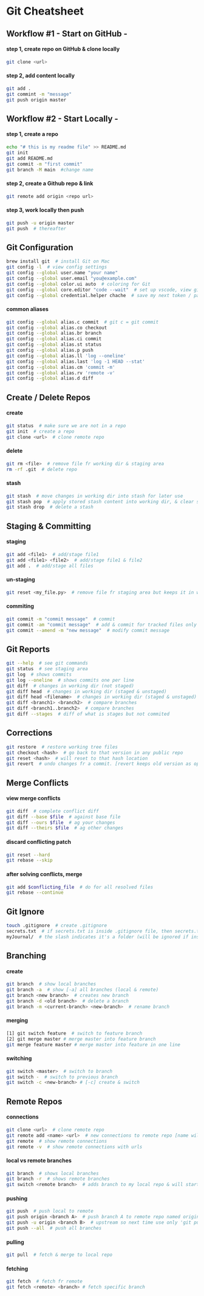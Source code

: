 # Git Cheatsheet

## Workflow #1 - Start on GitHub -
#### step 1, create repo on GitHub & clone locally
```bash
git clone <url>
```

#### step 2, add content locally
```bash
git add .
git commint -m "message"
git push origin master
```

## Workflow #2 - Start Locally -
#### step 1, create a repo
```bash
echo "# this is my readme file" >> README.md
git init
git add README.md
git commit -m "first commit"
git branch -M main  #change name
```

#### step 2, create a Github repo & link
```bash
git remote add origin <repo url>
```

#### step 3, work locally then push
```bash
git push -u origin master
git push  # thereafter
```

## Git Configuration

```bash
brew install git  # install Git on Mac
git config -l  # view config settings
git config --global user.name "your name"
git config --global user.email "you@example.com"
git config --global color.ui auto  # coloring for Git
git config --global core.editor "code --wait"  # set up vscode, view git doc for other editors
git config --global credential.helper chache  # save my next token / password in cache, view docs for more on token & ssh
```


#### common aliases
```bash
git config --global alias.c commit  # git c = git commit
git config --global alias.co checkout
git config --global alias.br branch
git config --global alias.ci commit
git config --global alias.st status
git config --global alias.p push
git config --global alias.ll 'log --oneline'
git config --global alias.last 'log -1 HEAD --stat'
git config --global alias.cm 'commit -m'
git config --global alias.rv 'remote -v'
git config --global alias.d diff
```

## Create / Delete Repos
#### create
```bash
git status  # make sure we are not in a repo
git init  # create a repo
git clone <url>  # clone remote repo
```

#### delete
```bash
git rm <file>  # remove file fr working dir & staging area
rm -rf .git  # delete repo
```

#### stash
```bash
git stash  # move changes in working dir into stash for later use
git stash pop  # apply stored stash content into working dir, & clear stash
git stash drop  # delete a stash 
```

## Staging & Committing
#### staging
```bash
git add <file1>  # add/stage file1
git add <file1> <file2>  # add/stage file1 & file2
git add .  # add/stage all files
```

#### un-staging
```bash
git reset <my_file.py>  # remove file fr staging area but keeps it in working dir
```

#### commiting
```bash
git commit -m "commit message"  # commit
git commit -am "commit message"  # add & commit for tracked files only
git commit --amend -m "new message"  # modify commit message
```

## Git Reports
```bash
git --help  # see git commands
git status  # see staging area
git log  # shows commits
git log --oneline  # shows commits one per line
git diff  # changes in working dir (not staged)
git diff head  # changes in working dir (staged & unstaged)
git diff head <filename>  # changes in working dir (staged & unstaged) for <filename> file
git diff <branch1> <branch2>  # compare branches
git diff <branch1..branch2>  # compare branches
git diff --stages  # diff of what is stages but not commited
```

## Corrections
```bash
git restore  # restore working tree files
git checkout <hash>  # go back to that version in any public repo
git reset <hash>  # will reset to that hash location
git revert  # undo changes fr a commit. [revert keeps old version as opposed to reset which erases]
```

## Merge Conflicts
#### view merge conflicts
```bash
git diff  # complete conflict diff
git diff --base $file  # against base file
git diff --ours $file  # ag your changes
git diff --theirs $file  # ag other changes
```

#### discard conflicting patch
```bash
git reset --hard
git rebase --skip
```

#### after solving conflicts, merge
```bash
git add $conflicting_file  # do for all resolved files
git rebase --continue
```

## Git Ignore
```bash
touch .gitignore  # create .gitignore 
secrets.txt  # if secrets.txt is inside .gitignore file, then secrets.txt will be ignored
myJournal/  # the slash indicates it's a folder (will be ignored if inside .gitignore)
```

## Branching
#### create
```bash
git branch  # show local branches
git branch -a  # show [-a] all branches (local & remote)
git branch <new branch>  # creates new branch
git branch -d <old branch>  # delete a branch
git branch -m <current-branch> <new-branch>  # rename branch
```

#### merging
```bash
[1] git switch feature  # switch to feature branch
[2] git merge master # merge master into feature branch
git merge feature master # merge master into feature in one line
```

#### switching
```bash
git switch <master>  # switch to branch
git switch -  # switch to previous branch
git switch -c <new-branch> # [-c] create & switch
```

## Remote Repos
#### connections
```bash
git clone <url>  # clone remote repo
git remote add <name> <url>  # new connections to remote repo [name will be a shortcut to url]
git remote  # show remote connections
git remote -v  # show remote connections with urls
```

#### local vs remote branches
```bash
git branch  # shows local branches
git branch -r  # shows remote branches
git switch <remote branch>  # adds branch to my local repo & will start tracking same name remote branch
```

#### pushing
```bash
git push  # push local to remote
git push origin <branch A>  # push branch A to remote repo named origin
git push -u origin <branch B>  # upstream so next time use only 'git push'
git push --all  # push all branches
```

#### pulling
```bash
git pull  # fetch & merge to local repo
```

#### fetching
```bash
git fetch  # fetch fr remote
git fetch <remote> <branch> # fetch specific branch
```